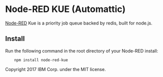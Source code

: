 # Node-RED KUE (Automattic)

[Node-RED](http://nodered.org) Kue is a priority job queue backed by redis, built for node.js.

## Install

Run the following command in the root directory of your Node-RED install:

````
    npm install node-red-kue
````


Copyright 2017 IBM Corp. under the MIT license.
